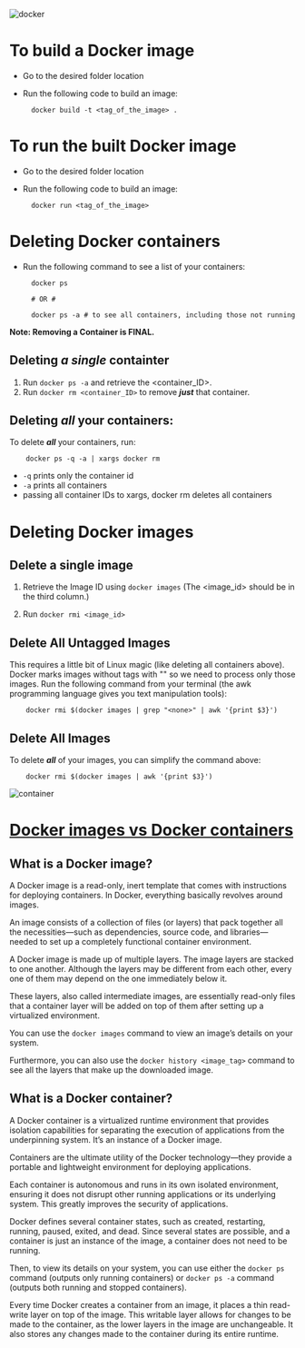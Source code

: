![docker](https://user-images.githubusercontent.com/38442315/117026161-d7124680-acfb-11eb-8bdb-f2aadd412052.jpg)

# To build a Docker image

* Go to the desired folder location
* Run the following code to build an image:

		docker build -t <tag_of_the_image> .

# To run the built Docker image

* Go to the desired folder location
* Run the following code to build an image:

        docker run <tag_of_the_image>

# Deleting Docker containers

* Run the following command to see a list of your containers:

        docker ps

        # OR #

        docker ps -a # to see all containers, including those not running

**Note: Removing a Container is FINAL.**

## Deleting ***a single*** containter

1. Run ```docker ps -a``` and retrieve the <container_ID>. 
2. Run ```docker rm <container_ID>``` to remove ***just*** that container.

## Deleting ***all*** your containers:

To delete ***all*** your containers, run:

        docker ps -q -a | xargs docker rm

* ```-q``` prints only the container id
* ```-a``` prints all containers
* passing all container IDs to xargs, docker rm deletes all containers

# Deleting Docker images

## Delete a single image

1. Retrieve the Image ID using ```docker images``` (The <image_id> should be in the third column.)

2. Run ```docker rmi <image_id>```

## Delete All Untagged Images

This requires a little bit of Linux magic (like deleting all containers above). Docker marks images without tags with "<none>" so we need to process only those images. Run the following command from your terminal (the awk programming language gives you text manipulation tools):

        docker rmi $(docker images | grep "<none>" | awk '{print $3}')

## Delete All Images

To delete ***all*** of your images, you can simplify the command above:

        docker rmi $(docker images | awk '{print $3}')
	

![container](https://user-images.githubusercontent.com/38442315/117031311-bb5d6f00-ad00-11eb-8b4b-a30dce0ac7f0.jpg)
	
# [Docker images vs Docker containers](https://www.whitesourcesoftware.com/free-developer-tools/blog/docker-images-vs-docker-containers/)

## What is a Docker image?

A Docker image is a read-only, inert template that comes with instructions for deploying containers. In Docker, everything basically revolves around images.

An image consists of a collection of files (or layers) that pack together all the necessities—such as dependencies, source code, and libraries—needed to set up a completely functional container environment.

A Docker image is made up of multiple layers. The image layers are stacked to one another. Although the layers may be different from each other, every one of them may depend on the one immediately below it. 

These layers, also called intermediate images, are essentially read-only files that a container layer will be added on top of them after setting up a virtualized environment. 

You can use the ```docker images``` command to view an image’s details on your system.

Furthermore, you can also use the ```docker history <image_tag>``` command to see all the layers that make up the downloaded image.

## What is a Docker container?

A Docker container is a virtualized runtime environment that provides isolation capabilities for separating the execution of applications from the underpinning system. It’s an instance of a Docker image.

Containers are the ultimate utility of the Docker technology—they provide a portable and lightweight environment for deploying applications.

Each container is autonomous and runs in its own isolated environment, ensuring it does not disrupt other running applications or its underlying system. This greatly improves the security of applications.

Docker defines several container states, such as created, restarting, running, paused, exited, and dead. Since several states are possible, and a container is just an instance of the image, a container does not need to be running.

Then, to view its details on your system, you can use either the ```docker ps``` command (outputs only running containers) or ```docker ps -a``` command (outputs both running and stopped containers). 

Every time Docker creates a container from an image, it places a thin read-write layer on top of the image. This writable layer allows for changes to be made to the container, as the lower layers in the image are unchangeable. It also stores any changes made to the container during its entire runtime.


